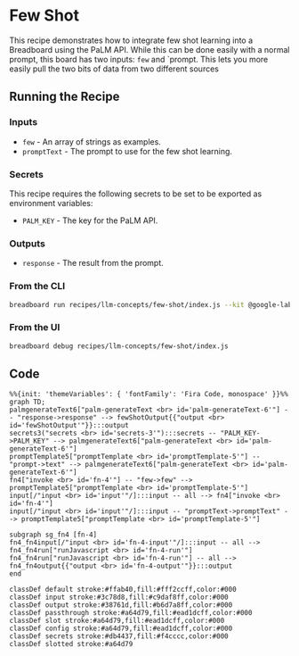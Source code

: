 # Few Shot

This recipe demonstrates how to integrate few shot learning into a Breadboard using the PaLM API. While this can be done easily with a normal prompt, this board has two inputs: `few` and `prompt. This lets you more easily pull the two bits of data from two different sources

## Running the Recipe

### Inputs

- `few` - An array of strings as examples.
- `promptText` - The prompt to use for the few shot learning.

### Secrets

This recipe requires the following secrets to be set to be exported as environment variables:

- `PALM_KEY` - The key for the PaLM API.

### Outputs

- `response` - The result from the prompt.

### From the CLI

```bash
breadboard run recipes/llm-concepts/few-shot/index.js --kit @google-labs/llm-starter --kit @google-labs/palm-kit -i "{\"few\": [\"Great product, 10/10: positive\", \"Didn't work very well: negative\", \"Super helpful, worth it: positive\"], \"promptText\": \"This is great:\" }" --kit @google-labs/llm-starter --kit @google-labs/core-kit --kit @google-labs/palm-kit
```

### From the UI

```bash
breadboard debug recipes/llm-concepts/few-shot/index.js
```

## Code

```mermaid
%%{init: 'themeVariables': { 'fontFamily': 'Fira Code, monospace' }}%%
graph TD;
palmgenerateText6["palm-generateText <br> id='palm-generateText-6'"] -- "response->response" --> fewShotOutput{{"output <br> id='fewShotOutput'"}}:::output
secrets3("secrets <br> id='secrets-3'"):::secrets -- "PALM_KEY->PALM_KEY" --> palmgenerateText6["palm-generateText <br> id='palm-generateText-6'"]
promptTemplate5["promptTemplate <br> id='promptTemplate-5'"] -- "prompt->text" --> palmgenerateText6["palm-generateText <br> id='palm-generateText-6'"]
fn4["invoke <br> id='fn-4'"] -- "few->few" --> promptTemplate5["promptTemplate <br> id='promptTemplate-5'"]
input[/"input <br> id='input'"/]:::input -- all --> fn4["invoke <br> id='fn-4'"]
input[/"input <br> id='input'"/]:::input -- "promptText->promptText" --> promptTemplate5["promptTemplate <br> id='promptTemplate-5'"]

subgraph sg_fn4 [fn-4]
fn4_fn4input[/"input <br> id='fn-4-input'"/]:::input -- all --> fn4_fn4run["runJavascript <br> id='fn-4-run'"]
fn4_fn4run["runJavascript <br> id='fn-4-run'"] -- all --> fn4_fn4output{{"output <br> id='fn-4-output'"}}:::output
end

classDef default stroke:#ffab40,fill:#fff2ccff,color:#000
classDef input stroke:#3c78d8,fill:#c9daf8ff,color:#000
classDef output stroke:#38761d,fill:#b6d7a8ff,color:#000
classDef passthrough stroke:#a64d79,fill:#ead1dcff,color:#000
classDef slot stroke:#a64d79,fill:#ead1dcff,color:#000
classDef config stroke:#a64d79,fill:#ead1dcff,color:#000
classDef secrets stroke:#db4437,fill:#f4cccc,color:#000
classDef slotted stroke:#a64d79
```
